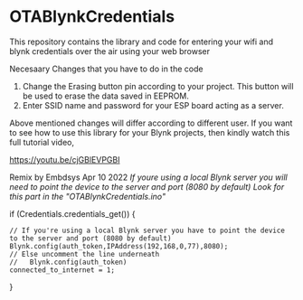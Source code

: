 # OTABlynkCredentials
This repository contains the library and code for entering your wifi and blynk credentials over the air using your web browser


Necesaary Changes that you have to do in the code
1. Change the Erasing button pin according to your project. This button will be used to erase the data saved in EEPROM.
2. Enter SSID name and password for your ESP board acting as a server. 

Above mentioned changes will differ according to different user. If you want to see how to use this library for your Blynk projects,
then kindly watch this full tutorial video,

https://youtu.be/cjGBlEVPGBI

Remix by Embdsys Apr 10 2022
*If youre using a local Blynk server you will need to point the device to the server and port (8080 by default)*
*Look for this part in the "OTABlynkCredentials.ino"*

  if (Credentials.credentials_get())
  { 
  
    // If you're using a local Blynk server you have to point the device to the server and port (8080 by default)
    Blynk.config(auth_token,IPAddress(192,168,0,77),8080);
    // Else uncomment the line underneath
    //   Blynk.config(auth_token)
    connected_to_internet = 1;
    
  }
